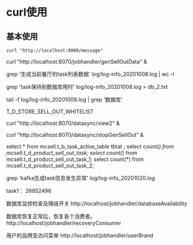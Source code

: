 # curl使用

## 基本使用
```
curl "http://localhost:8080/message"
```

curl "http://localhost:8070/jobhandler/genSellOutData" &

grep '生成当前餐厅的task列表数据' log/log-info_20201008.log | wc -l

grep 'task保持到数据库用时' log/log-info_20201008.log > db_2.txt


tail -f log/log-info_20201009.log | grep '数据库'


T_D_STORE_SELL_OUT_WHITELIST


curl "http://localhost:8070/datasync/view2" &


curl "http://localhost:8070/datasync/stopGenSellOut" &



select * from mcsell.t_b_task_active_table tbtat ;
select count(*) from mcsell.t_d_product_sell_out_task;
select count(*) from mcsell.t_d_product_sell_out_task_1;
select count(*) from mcsell.t_d_product_sell_out_task_2;



grep 'kafka生成task信息发生异常' log/log-info_20201020.log


task1： 26852496

数据库监控检查及降级开关
http://localhost/jobhandler/databaseAvailability

数据库恢复正常后，恢复各个消费者。
http://localhost/jobhandler/recoveryConsumer

用户的品牌及访问菜单
http://localhost/jobhandler/userBrand